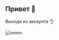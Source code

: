 ## Привет 👋

Выходи из аккаунта 👌

![mmm](https://media.tenor.com/Qjj6UpIi2AYAAAAM/gachi-oh-shit-a-am-sorry.gif)
